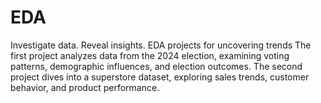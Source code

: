 # EDA
Investigate data. Reveal insights. EDA projects for uncovering trends
The first project analyzes data from the 2024 election, examining voting patterns, demographic influences, and election outcomes. The second project dives into a superstore dataset, exploring sales trends, customer behavior, and product performance.

